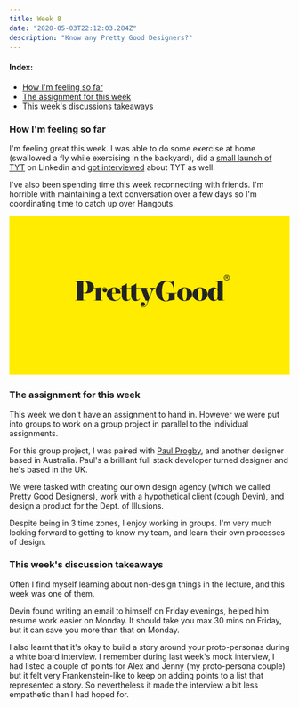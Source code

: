 ```yaml
---
title: Week 8
date: "2020-05-03T22:12:03.284Z"
description: "Know any Pretty Good Designers?"
---
```


#### Index:

- [How I'm feeling so far](#howAmIfeeling)
- [The assignment for this week](#assignment)
- [This week's discussions takeaways](#discussionTakeaways)

### <a name="howAmIfeeling"></a> How I'm feeling so far
I'm feeling great this week. I was able to do some exercise at home (swallowed a fly while exercising in the backyard), did a [small launch of TYT](https://www.linkedin.com/feed/update/urn:li:activity:6658729994803650560/) on Linkedin and [got interviewed](https://www.youtube.com/watch?v=GqDkV6JhbUg) about TYT as well. 

I've also been spending time this week reconnecting with friends. I'm horrible with maintaining a text conversation over a few days so I'm coordinating time to catch up over Hangouts.

![Pretty Good Designers](./pgd.png)

### <a name="assignment"></a> The assignment for this week
This week we don't have an assignment to hand in. However we were put into groups to work on a group project in parallel to the individual assignments. 

For this group project, I was paired with [Paul Progby](https://paulbrophy.co.uk/), and another designer based in Australia. Paul's a brilliant full stack developer turned designer and he's based in the UK.

We were tasked with creating our own design agency (which we called Pretty Good Designers), work with a hypothetical client (cough Devin), and design a product for the Dept. of Illusions. 

Despite being in 3 time zones, I enjoy working in groups. I'm very much looking forward to getting to know my team, and learn their own processes of design. 

### <a name="discussionTakeaways"></a> This week's discussion takeaways
Often I find myself learning about non-design things in the lecture, and this week was one of them. 

Devin found writing an email to himself on Friday evenings, helped him resume work easier on Monday. It should take you max 30 mins on Friday, but it can save you more than that on Monday.

I also learnt that it's okay to build a story around your proto-personas during a white board interview. I remember during last week's mock interview, I had listed a couple of points for Alex and Jenny (my proto-persona couple) but it felt very Frankenstein-like to keep on adding points to a list that represented a story. So nevertheless it made the interview a bit less empathetic than I had hoped for. 

